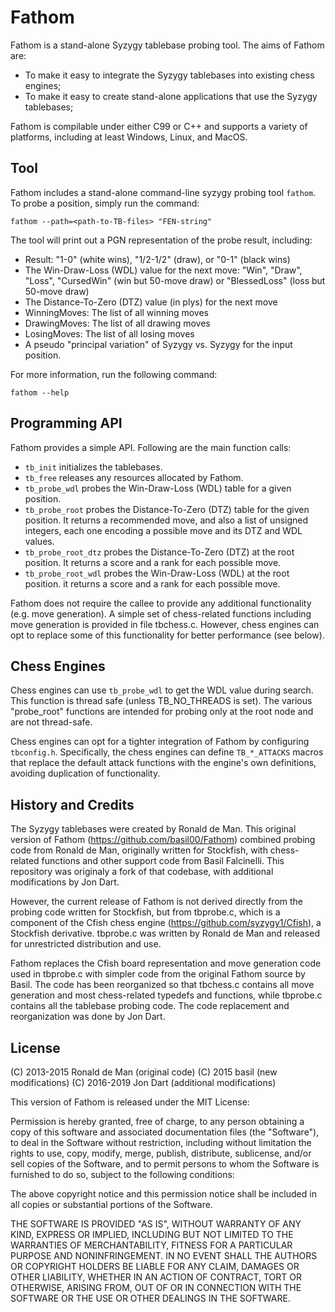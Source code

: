 Fathom
======

Fathom is a stand-alone Syzygy tablebase probing tool.  The aims of Fathom
are:

* To make it easy to integrate the Syzygy tablebases into existing chess
  engines;
* To make it easy to create stand-alone applications that use the Syzygy
  tablebases;

Fathom is compilable under either C99 or C++ and supports a variety of
platforms, including at least Windows, Linux, and MacOS.

Tool
----

Fathom includes a stand-alone command-line syzygy probing tool `fathom`.  To
probe a position, simply run the command:

    fathom --path=<path-to-TB-files> "FEN-string"

The tool will print out a PGN representation of the probe result, including:

* Result: "1-0" (white wins), "1/2-1/2" (draw), or "0-1" (black wins)
* The Win-Draw-Loss (WDL) value for the next move: "Win", "Draw", "Loss",
  "CursedWin" (win but 50-move draw) or "BlessedLoss" (loss but 50-move draw)
* The Distance-To-Zero (DTZ) value (in plys) for the next move
* WinningMoves: The list of all winning moves
* DrawingMoves: The list of all drawing moves
* LosingMoves: The list of all losing moves
* A pseudo "principal variation" of Syzygy vs. Syzygy for the input position.

For more information, run the following command:

    fathom --help

Programming API
---------------

Fathom provides a simple API. Following are the main function calls:

* `tb_init` initializes the tablebases.
* `tb_free` releases any resources allocated by Fathom.
* `tb_probe_wdl` probes the Win-Draw-Loss (WDL) table for a given position.
* `tb_probe_root` probes the Distance-To-Zero (DTZ) table for the given
   position. It returns a recommended move, and also a list of unsigned
   integers, each one encoding a possible move and its DTZ and WDL values.
* `tb_probe_root_dtz` probes the Distance-To-Zero (DTZ) at the root position.
   It returns a score and a rank for each possible move.
* `tb_probe_root_wdl` probes the Win-Draw-Loss (WDL) at the root position.
   it returns a score and a rank for each possible move.

Fathom does not require the callee to provide any additional functionality
(e.g. move generation). A simple set of chess-related functions including move
generation is provided in file tbchess.c. However, chess engines can opt to
replace some of this functionality for better performance (see below).

Chess Engines
-------------

Chess engines can use `tb_probe_wdl` to get the WDL value during search.
This function is thread safe (unless TB_NO_THREADS is set). The various
"probe_root" functions are intended for probing only at the root node
and are not thread-safe.

Chess engines can opt for a tighter integration of Fathom by configuring
`tbconfig.h`.  Specifically, the chess engines can define `TB_*_ATTACKS`
macros that replace the default attack functions with the engine's own definitions,
avoiding duplication of functionality.

History and Credits
-------------------

The Syzygy tablebases were created by Ronald de Man. This original version of Fathom
(https://github.com/basil00/Fathom) combined probing code from Ronald de Man, originally written for
Stockfish, with chess-related functions and other support code from Basil Falcinelli.
This repository was originaly a fork of that codebase, with additional modifications
by Jon Dart.

However, the current release of Fathom is not derived directly from the probing code
written for Stockfish, but from tbprobe.c, which is a component of the Cfish chess engine
(https://github.com/syzygy1/Cfish), a Stockfish derivative. tbprobe.c was written
by Ronald de Man and released for unrestricted distribution and use.

Fathom replaces the Cfish board representation and move generation code used in tbprobe.c
with simpler code from the original Fathom source by Basil. The code has been reorganized
so that tbchess.c contains all move generation and most chess-related typedefs and
functions, while tbprobe.c contains all the tablebase probing code. The code replacement and
reorganization was done by Jon Dart.

License
-------

(C) 2013-2015 Ronald de Man (original code)
(C) 2015 basil (new modifications)
(C) 2016-2019 Jon Dart (additional modifications)

This version of Fathom is released under the MIT License:

Permission is hereby granted, free of charge, to any person obtaining a copy of
this software and associated documentation files (the "Software"), to deal in
the Software without restriction, including without limitation the rights to
use, copy, modify, merge, publish, distribute, sublicense, and/or sell copies
of the Software, and to permit persons to whom the Software is furnished to do
so, subject to the following conditions:

The above copyright notice and this permission notice shall be included in all
copies or substantial portions of the Software.

THE SOFTWARE IS PROVIDED "AS IS", WITHOUT WARRANTY OF ANY KIND, EXPRESS OR
IMPLIED, INCLUDING BUT NOT LIMITED TO THE WARRANTIES OF MERCHANTABILITY,
FITNESS FOR A PARTICULAR PURPOSE AND NONINFRINGEMENT. IN NO EVENT SHALL THE
AUTHORS OR COPYRIGHT HOLDERS BE LIABLE FOR ANY CLAIM, DAMAGES OR OTHER
LIABILITY, WHETHER IN AN ACTION OF CONTRACT, TORT OR OTHERWISE, ARISING FROM,
OUT OF OR IN CONNECTION WITH THE SOFTWARE OR THE USE OR OTHER DEALINGS IN THE
SOFTWARE.

